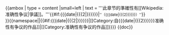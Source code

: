 {{ambox
| type  = content
|small=left
| text  = '''此章节的準確性有[[Wikipedia:准确性争议|爭議]]。'''{{#if:{{{date|{{{2|}}}}}}|<small>''（{{{date|{{{2}}}}}}）''</small>}}<br />
}}{{namespace||{{#if:{{{date|{{{2|}}}}}}|[[Category:自{{{date|{{{2}}}}}}准确性有争议的作品]]|[[Category:准确性有争议的作品]]}}}}<noinclude>
{{doc}}
</noinclude>